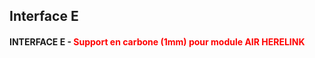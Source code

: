 ## Interface E

#### INTERFACE E - <font color='red'>Support en carbone (1mm) pour module AIR HERELINK</font>